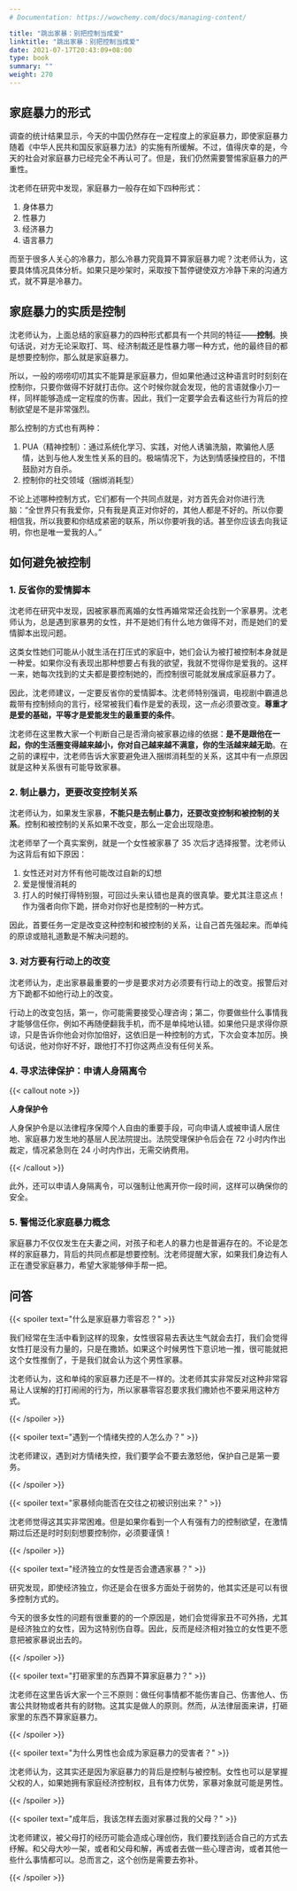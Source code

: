 ```yaml
---
# Documentation: https://wowchemy.com/docs/managing-content/

title: "跳出家暴：别把控制当成爱"
linktitle: "跳出家暴：别把控制当成爱"
date: 2021-07-17T20:43:09+08:00
type: book
summary: ""
weight: 270
---
```


<!--more-->

## 家庭暴力的形式

调查的统计结果显示，今天的中国仍然存在一定程度上的家庭暴力，即使家庭暴力随着《中华人民共和国反家庭暴力法》的实施有所缓解。不过，值得庆幸的是，今天的社会对家庭暴力已经完全不再认可了。但是，我们仍然需要警惕家庭暴力的严重性。

沈老师在研究中发现，家庭暴力一般存在如下四种形式：

1. 身体暴力
2. 性暴力
3. 经济暴力
4. 语言暴力

而至于很多人关心的冷暴力，那么冷暴力究竟算不算家庭暴力呢？沈老师认为，这要具体情况具体分析。如果只是吵架时，采取按下暂停键使双方冷静下来的沟通方式，就不算是冷暴力。

## 家庭暴力的实质是控制

沈老师认为，上面总结的家庭暴力的四种形式都具有一个共同的特征——**控制**。换句话说，对方无论采取打、骂、经济制裁还是性暴力哪一种方式，他的最终目的都是想要控制你，那么就是家庭暴力。

所以，一般的唠唠叨叨其实不能算是家庭暴力，但如果他通过这种语言时时刻刻在控制你，只要你做得不好就打击你。这个时候你就会发现，他的言语就像小刀一样，同样能够造成一定程度的伤害。因此，我们一定要学会去看这些行为背后的控制欲望是不是非常强烈。

那么控制的方式也有两种：

1. PUA（精神控制）：通过系统化学习、实践，对他人诱骗洗脑，欺骗他人感情，达到与他人发生性关系的目的。极端情况下，为达到情感操控目的，不惜鼓励对方自杀。
2. 控制你的社交领域（捆绑消耗型）

不论上述哪种控制方式，它们都有一个共同点就是，对方首先会对你进行洗脑：“全世界只有我爱你，只有我是真正对你好的，其他人都是不好的。所以你要相信我，所以我要和你结成紧密的联系，所以你要听我的话。甚至你应该去向我证明，你也是唯一爱我的人。”

## 如何避免被控制

### 1. 反省你的爱情脚本

沈老师在研究中发现，因被家暴而离婚的女性再婚常常还会找到一个家暴男。沈老师认为，总是遇到家暴男的女性，并不是她们有什么地方做得不对，而是她们的爱情脚本出现问题。

这类女性她们可能从小就生活在打压式的家庭中，她们会认为被打被控制本身就是一种爱。如果你没有表现出那种想要占有我的欲望，我就不觉得你是爱我的。这样一来，她每次找到的丈夫都是要控制她的，而控制很可能就发展成家庭暴力了。

因此，沈老师建议，一定要反省你的爱情脚本。沈老师特别强调，电视剧中霸道总裁带有控制倾向的言行，经常被我们看作是爱的表现，这一点必须要改变。**尊重才是爱的基础，平等才是爱能发生的最重要的条件**。

沈老师在这里教大家一个判断自己是否滑向被家暴边缘的依据：**是不是跟他在一起，你的生活圈变得越来越小，你对自己越来越不满意，你的生活越来越无助**。在之前的课程中，沈老师告诉大家要避免进入捆绑消耗型的关系，这其中有一点原因就是这种关系很有可能导致家暴。

### 2. 制止暴力，更要改变控制关系

沈老师认为，如果发生家暴，**不能只是去制止暴力，还要改变控制和被控制的关系**。控制和被控制的关系如果不改变，那么一定会出现隐患。

沈老师举了一个真实案例，就是一个女性被家暴了 35 次后才选择报警。沈老师认为这背后有如下原因：

1. 女性还对对方怀有他可能改过自新的幻想
2. 爱是慢慢消耗的
3. 打人的时候打得特别狠，可回过头来认错也是真的很真挚。要尤其注意这点！作为强者向你下跪，拼命对你好也是控制的一种方式。

因此，首要任务一定是改变这种控制和被控制的关系，让自己首先强起来。而单纯的原谅或赔礼道歉是不解决问题的。

### 3. 对方要有行动上的改变

沈老师认为，走出家暴最重要的一步是要求对方必须要有行动上的改变。报警后对方下跪都不如他行动上的改变。

行动上的改变包括，第一，你可能需要接受心理咨询；第二，你要做些什么事情我才能够信任你，例如不再随便翻我手机，而不是单纯地认错。如果他只是求得你原谅，只是告诉你他会对你加倍好，这依旧是一种控制的方式，下次会变本加厉。换句话说，他对你好不好，跟他打不打你这两点没有任何关系。

### 4. 寻求法律保护：申请人身隔离令

{{< callout note >}}

**人身保护令**

人身保护令是以法律程序保障个人自由的重要手段，可向申请人或被申请人居住地、家庭暴力发生地的基层人民法院提出。法院受理保护令后会在 72 小时内作出裁定，情况紧急则在 24 小时内作出，无需交纳费用。

{{< /callout >}}

此外，还可以申请人身隔离令，可以强制让他离开你一段时间，这样可以确保你的安全。

### 5. 警惕泛化家庭暴力概念

家庭暴力不仅仅发生在夫妻之间，对孩子和老人的暴力也是普遍存在的。不论是怎样的家庭暴力，背后的共同点都是想要控制。沈老师提醒大家，如果我们身边有人正在遭受家庭暴力，希望大家能够伸手帮一把。

## 问答

{{< spoiler text="什么是家庭暴力零容忍？" >}}

我们经常在生活中看到这样的现象，女性很容易去表达生气就会去打，我们会觉得女性打是没有力量的，只是在撒娇。如果这个时候男性下意识地一推，很可能就把这个女性推倒了，于是我们就会认为这个男性家暴。

沈老师认为，这和单纯的家庭暴力还是不一样的。沈老师其实非常反对这种非常容易让人误解的打打闹闹的行为，所以家暴零容忍要求我们撒娇也不要采用这种方式。

{{< /spoiler >}}

{{< spoiler text="遇到一个情绪失控的人怎么办？" >}}

沈老师建议，遇到对方情绪失控，我们要学会不要去激怒他，保护自己是第一要务。

{{< /spoiler >}}

{{< spoiler text="家暴倾向能否在交往之初被识别出来？" >}}

沈老师觉得这其实非常困难。但是如果你看到一个人有强有力的控制欲望，在激情期过后还是时时刻刻想要控制你，必须要谨慎！

{{< /spoiler >}}

{{< spoiler text="经济独立的女性是否会遭遇家暴？" >}}

研究发现，即使经济独立，你还是会在很多方面处于弱势的，他其实还是可以有很多控制方式的。

今天的很多女性的问题有很重要的的一个原因是，她们会觉得家丑不可外扬，尤其是经济独立的女性，因为这特别伤自尊。因此，反而是经济相对独立的女性更不愿意把被家暴说出去的。

{{< /spoiler >}}

{{< spoiler text="打砸家里的东西算不算家庭暴力？" >}}

沈老师在这里告诉大家一个三不原则：做任何事情都不能伤害自己、伤害他人、伤害公共财物或者共有的财物。这其实是做人的原则。然而，从法律层面来讲，打砸家里的东西不算家庭暴力。

{{< /spoiler >}}

{{< spoiler text="为什么男性也会成为家庭暴力的受害者？" >}}

沈老师认为，这其实还是因为家庭暴力的背后是控制与被控制。女性也可以是掌握父权的人，如果她拥有家庭经济控制权，且有体力优势，家暴对象就可能是男性。

{{< /spoiler >}}

{{< spoiler text="成年后，我该怎样去面对家暴过我的父母？" >}}

沈老师建议，被父母打的经历可能会造成心理创伤，我们要找到适合自己的方式去纾解。和父母大吵一架，或者和父母和解，再或者去做一些心理咨询，或者其他一些什么事情都可以。总而言之，这个创伤是需要去弥补。

{{< /spoiler >}}
